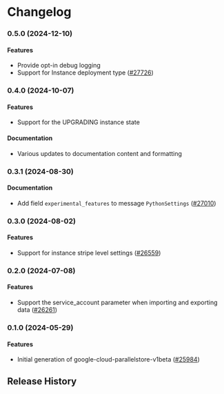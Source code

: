 # Changelog

### 0.5.0 (2024-12-10)

#### Features

* Provide opt-in debug logging 
* Support for Instance deployment type ([#27726](https://github.com/googleapis/google-cloud-ruby/issues/27726)) 

### 0.4.0 (2024-10-07)

#### Features

* Support for the UPGRADING instance state 
#### Documentation

* Various updates to documentation content and formatting 

### 0.3.1 (2024-08-30)

#### Documentation

* Add field `experimental_features` to message `PythonSettings` ([#27010](https://github.com/googleapis/google-cloud-ruby/issues/27010)) 

### 0.3.0 (2024-08-02)

#### Features

* Support for instance stripe level settings ([#26559](https://github.com/googleapis/google-cloud-ruby/issues/26559)) 

### 0.2.0 (2024-07-08)

#### Features

* Support the service_account parameter when importing and exporting data ([#26261](https://github.com/googleapis/google-cloud-ruby/issues/26261)) 

### 0.1.0 (2024-05-29)

#### Features

* Initial generation of google-cloud-parallelstore-v1beta ([#25984](https://github.com/googleapis/google-cloud-ruby/issues/25984)) 

## Release History
